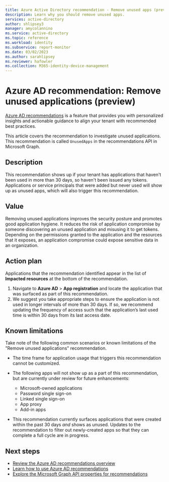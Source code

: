 ```yaml
---
title: Azure Active Directory recommendation - Remove unused apps (preview) | Microsoft Docs
description: Learn why you should remove unused apps.
services: active-directory
author: shlipsey3
manager: amycolannino
ms.service: active-directory
ms.topic: reference
ms.workload: identity
ms.subservice: report-monitor
ms.date: 03/02/2023
ms.author: sarahlipsey
ms.reviewer: hafowler
ms.collection: M365-identity-device-management
---
```

# Azure AD recommendation: Remove unused applications (preview)
[Azure AD recommendations](overview-recommendations.md) is a feature that provides you with personalized insights and actionable guidance to align your tenant with recommended best practices.

This article covers the recommendation to investigate unused applications. This recommendation is called `UnusedApps` in the recommendations API in Microsoft Graph. 

## Description

This recommendation shows up if your tenant has applications that haven't been used in more than 30 days, so haven't been issued any tokens. Applications or service principals that were added but never used will show up as unused apps, which will also trigger this recommendation.

## Value 

Removing unused applications improves the security posture and promotes good application hygiene. It reduces the risk of application compromise by someone discovering an unused application and misusing it to get tokens. Depending on the permissions granted to the application and the resources that it exposes, an application compromise could expose sensitive data in an organization.

## Action plan

Applications that the recommendation identified appear in the list of **Impacted resources** at the bottom of the recommendation. 

1. Navigate to **Azure AD** > **App registration** and locate the application that was surfaced as part of this recommendation.
1. We suggest you take appropriate steps to ensure the application is not used in longer intervals of more than 30 days. If so, we recommend updating the frequency of access such that the application’s last used time is within 30 days from its last access date.

## Known limitations

Take note of the following common scenarios or known limitations of the "Remove unused applications" recommendation.

* The time frame for application usage that triggers this recommendation cannot be customized.

* The following apps will not show up as a part of this recommendation, but are currently under review for future enhancements: 
    - Microsoft-owned applications
    - Password single sign-on
    - Linked single sign-on
    - App proxy
    - Add-in apps

* This recommendation currently surfaces applications that were created within the past 30 days *and* shows as unused. Updates to the recommendation to filter out newly-created apps so that they can complete a full cycle are in progress.

## Next steps

- [Review the Azure AD recommendations overview](overview-recommendations.md)
- [Learn how to use Azure AD recommendations](howto-use-recommendations.md)
- [Explore the Microsoft Graph API properties for recommendations](/graph/api/resources/recommendation)
